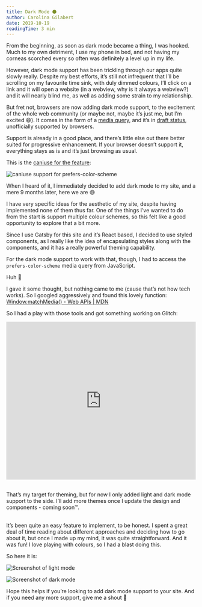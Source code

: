 ```yaml
---
title: Dark Mode 🌑
author: Carolina Gilabert
date: 2019-10-19
readingTime: 3 min
---
```


From the beginning, as soon as dark mode became a thing, I was hooked. Much to my own detriment, I use my phone in bed, and not having my corneas scorched every so often was definitely a level up in my life.

However, dark mode support has been trickling through our apps quite slowly really. Despite my best efforts, it’s still not infrequent that I’ll be scrolling on my favourite time sink, with duly dimmed colours, I’ll click on a link and it will open a website (in a webview, why is it always a webview?) and it will nearly blind me, as well as adding some strain to my relationship.

But fret not, browsers are now adding dark mode support, to the excitement of the whole web community (or maybe not, maybe it’s just me, but I’m excited 😄). It comes in the form of a [media query](https://developer.mozilla.org/en-US/docs/Web/CSS/@media/prefers-color-scheme), and it’s in [draft status](https://drafts.csswg.org/mediaqueries-5/#prefers-color-scheme), unofficially supported by browsers.

Support is already in a good place, and there’s little else out there better suited for progressive enhancement. If your browser doesn’t support it, everything stays as is and it’s just browsing as usual.

This is the [caniuse for the feature](https://caniuse.com/#feat=prefers-color-scheme): 

![caniuse support for prefers-color-scheme](/images/posts/dark-mode/dark-mode-caniuse.png)

When I heard of it, I immediately decided to add dark mode to my site, and a mere 9 months later, here we are 😅

I have very specific ideas for the aesthetic of my site, despite having implemented none of them thus far. One of the things I’ve wanted to do from the start is support multiple colour schemes, so this felt like a good opportunity to explore that a bit more.

Since I use Gatsby for this site and it’s React based, I decided to use styled components, as I really like the idea of encapsulating styles along with the components, and it has a really powerful theming capability.

For the dark mode support to work with that, though, I had to access the `prefers-color-scheme` media query from JavaScript.

Huh 🤔

I gave it some thought, but nothing came to me (cause that’s not how tech works). So I googled aggressively and found this lovely function:
[Window.matchMedia() - Web APIs | MDN](https://developer.mozilla.org/en-US/docs/Web/API/Window/matchMedia)

So I had a play with those tools and got something working on Glitch:

<div class="glitch-embed-wrap" style="height: 420px; width: 100%;">
  <iframe
    src="https://glitch.com/embed/#!/embed/styled-components-zen-garden?path=README.md&previewSize=100"
    title="styled-components-zen-garden on Glitch"
    allow="geolocation; microphone; camera; midi; vr; encrypted-media"
    style="height: 100%; width: 100%; border: 0;">
  </iframe>
</div><br>
 
That’s my target for theming, but for now I only added light and dark mode support to the side. I’ll add more themes once I update the design and components - coming soon™.<br><br>

It’s been quite an easy feature to implement, to be honest. I spent a great deal of time reading about different approaches and deciding how to go about it, but once I made up my mind, it was quite straightforward. And it was fun! I love playing with colours, so I had a blast doing this. 

So here it is:

![Screenshot of light mode](/images/posts/dark-mode/screenshot-light-mode.png)

![Screenshot of dark mode](/images/posts/dark-mode/screenshot-dark-mode.png)

Hope this helps if you’re looking to add dark mode support to your site. And if you need any more support, give me a shout 🙂
